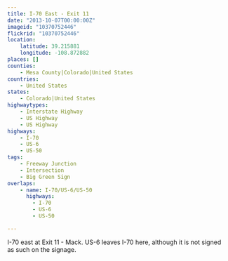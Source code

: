 ```yaml
---
title: I-70 East - Exit 11
date: "2013-10-07T00:00:00Z"
imageid: "10370752446"
flickrid: "10370752446"
location:
    latitude: 39.215881
    longitude: -108.872882
places: []
counties:
    - Mesa County|Colorado|United States
countries:
    - United States
states:
    - Colorado|United States
highwaytypes:
    - Interstate Highway
    - US Highway
    - US Highway
highways:
    - I-70
    - US-6
    - US-50
tags:
    - Freeway Junction
    - Intersection
    - Big Green Sign
overlaps:
    - name: I-70/US-6/US-50
      highways:
        - I-70
        - US-6
        - US-50

---
```

I-70 east at Exit 11 - Mack.  US-6 leaves I-70 here, although it is not signed as such on the signage.